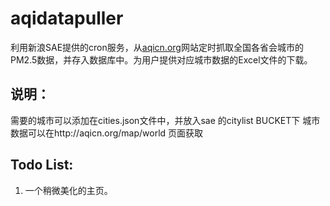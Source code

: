 # aqidatapuller
利用新浪SAE提供的cron服务，从[aqicn.org](http://aqicn.org)网站定时抓取全国各省会城市的PM2.5数据，并存入数据库中。为用户提供对应城市数据的Excel文件的下载。

说明：
---------
需要的城市可以添加在cities.json文件中，并放入sae 的citylist BUCKET下
城市数据可以在http://aqicn.org/map/world 页面获取


Todo List:
-----------

1. 一个稍微美化的主页。
